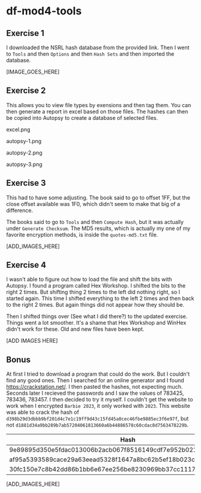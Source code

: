 # df-mod4-tools

## Exercise 1

I downloaded the NSRL hash database from the provided link. Then I went to ```Tools``` and then ```Options``` and then ```Hash Sets``` and then imported the database.

[IMAGE_GOES_HERE]




## Exercise 2

This allows you to view file types by exensions and then tag them. You can then generate a report in excel based on those files. The hashes can then be copied into Autopsy to create a database of selected files.

excel.png

autopsy-1.png

autopsy-2.png

autopsy-3.png




## Exercise 3

This had to have some adjusting. The book said to go to offset 1FF, but the close offset available was 1F0, which didn't seem to make that big of a difference.

The books said to go to ```Tools``` and then ```Compute Hash```, but it was actually under ```Generate Checksum```. The MD5 results, which is actually my one of my favorite encryption methods, is inside the ```quotes-md5.txt``` file.

[ADD_IMAGES_HERE]


## Exercise 4

I wasn't able to figure out how to load the file and shift the bits with Autopsy. I found a program called Hex Workshop. I shifted the bits to the right 2 times. But shifting thing 2 times to the left did nothing right, so I started again. This time I shifted everything to the left 2 times and then back to the right 2 times. But again things did not appear how they should be.

Then I shifted things over (See what I did there?) to the updated exercise. Things went a lot smoother. It's a shame that Hex Workshop and WinHex didn't work for these. Old and new files have been kept.

[ADD IMAGES HERE]



## Bonus

At first I tried to download a program that could do the work. But I couldn't find any good ones. Then I searched for an online generator and I found https://crackstation.net/. I then pasted the hashes, not expecting much. Seconds later I recieved the passwords and I saw the values of 783425, 783436, 783457. I then decided to try it myself. I couldn't get the website to work when I encrypted ```Barbie 2023```, it only worked with `2023`. This website was able to crack the hash of ```d398b29d3dbbb9bf201d4c7e1c19ff9d43c15fd45a0cec46fbe9885ec3f6e97f```, but not ```d1881d34a9bb289b7ab57204061813660a6b44886578c60cdac8d7563478229b```.

|                               Hash                               | Password |
|------------------------------------------------------------------|----------|
| 9e89895d350e5fdac013006b2acb067f8516149cdf7e952b021ff0326718ab70 |   783425 |
| af95a5393589cace29a63eead5328f1647a8bc62b5ef18b023c574484a877ced |   783436 |
| 30fc150e7c8b42dd86b1bb6e67ee256be8230969bb37cc111749e87af383ae82 |   783457 |

[ADD_IMAGES_HERE]

